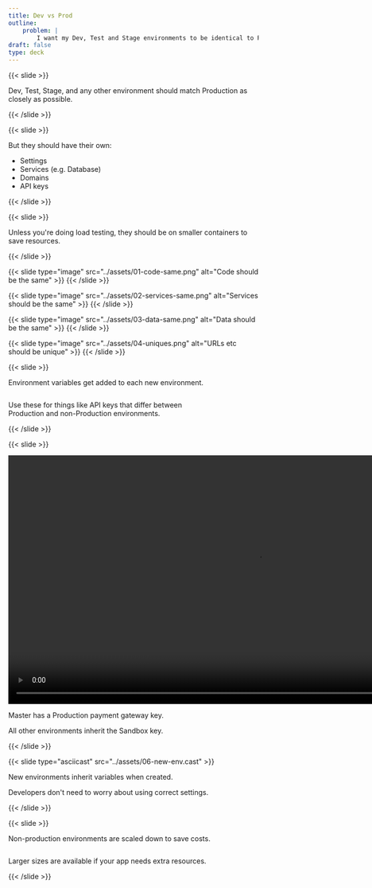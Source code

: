 ```yaml
---
title: Dev vs Prod
outline:
    problem: |
        I want my Dev, Test and Stage environments to be identical to Production... but not too identical!
draft: false
type: deck
---
```


{{< slide >}}

Dev, Test, Stage, and any other environment should match Production as closely as possible.

{{< /slide >}}

{{< slide >}}

But they should have their own:

* Settings
* Services (e.g. Database)
* Domains
* API keys

{{< /slide >}}


{{< slide >}}

Unless you're doing load testing,
they should be on smaller containers to save resources.

{{< /slide >}}


{{< slide type="image" src="../assets/01-code-same.png" alt="Code should be the same" >}}
{{< /slide >}}

{{< slide type="image" src="../assets/02-services-same.png" alt="Services should be the same" >}}
{{< /slide >}}

{{< slide type="image" src="../assets/03-data-same.png" alt="Data should be the same" >}}
{{< /slide >}}

{{< slide type="image" src="../assets/04-uniques.png" alt="URLs etc should be unique" >}}
{{< /slide >}}

{{< slide >}}

Environment variables get added to
each new environment.
<p style="margin-top: 2em;">Use these for things like API keys that differ between<br />Production and non-Production environments.

{{< /slide >}}

{{< slide >}}

<video height="500px" data-autoplay muted playsinline>
  <source src="../assets/05-variables.mp4" type="video/mp4">
</video>
<p>Master has a Production payment gateway key.</p>
<p>All other environments inherit the Sandbox key.</p>

{{< /slide >}}

{{< slide type="asciicast" src="../assets/06-new-env.cast" >}}

<p>New environments inherit variables when created.</p>
<p>Developers don't need to worry about using correct settings.</p>

{{< /slide >}}

{{< slide >}}

<p>Non-production environments are scaled down to save costs.</p>
<p style="margin-top: 2em;">Larger sizes are available if your app needs extra resources.</p>

{{< /slide >}}
